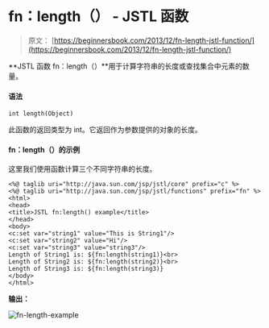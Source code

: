 # fn：length（） - JSTL 函数

> 原文： [https://beginnersbook.com/2013/12/fn-length-jstl-function/](https://beginnersbook.com/2013/12/fn-length-jstl-function/)

**JSTL 函数 fn：length（）**用于计算字符串的长度或查找集合中元素的数量。

#### 语法

```
int length(Object)
```

此函数的返回类型为 int。它返回作为参数提供的对象的长度。

#### fn：length（）的示例

这里我们使用函数计算三个不同字符串的长度。

```
<%@ taglib uri="http://java.sun.com/jsp/jstl/core" prefix="c" %>
<%@ taglib uri="http://java.sun.com/jsp/jstl/functions" prefix="fn" %>
<html>
<head>
<title>JSTL fn:length() example</title>
</head>
<body>
<c:set var="string1" value="This is String1"/>
<c:set var="string2" value="Hi"/>
<c:set var="string3" value="string3"/>
Length of String1 is: ${fn:length(string1)}<br>
Length of String2 is: ${fn:length(string2)}<br>
Length of String3 is: ${fn:length(string3)}
</body>
</html>
```

**输出：**

![fn-length-example](../Images/623946bc1a4c0b93300e7c737ac8f390.jpg)